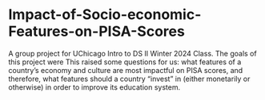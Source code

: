 # Impact-of-Socio-economic-Features-on-PISA-Scores
A group project for UChicago Intro to DS II Winter 2024 Class. The goals of this project were This raised some questions for us: what features of a country’s economy and culture are most impactful on PISA scores, and therefore, what features should a country “invest” in (either monetarily or otherwise) in order to improve its education system.
